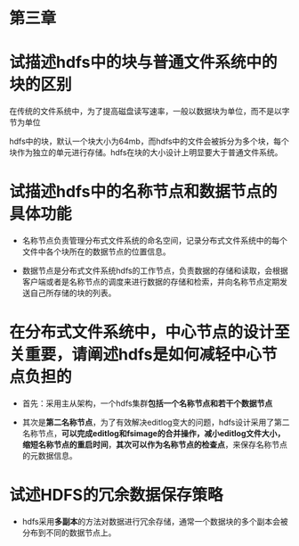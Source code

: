 # 第三章

# 试描述hdfs中的块与普通文件系统中的块的区别
在传统的文件系统中，为了提高磁盘读写速率，一般以数据块为单位，而不是以字节为单位

hdfs中的块，默认一个块大小为64mb，而hdfs中的文件会被拆分为多个块，每个块作为独立的单元进行存储。hdfs在块的大小设计上明显要大于普通文件系统。

# 试描述hdfs中的名称节点和数据节点的具体功能

* 名称节点负责管理分布式文件系统的命名空间，记录分布式文件系统中的每个文件中各个块所在的数据节点的位置信息。

* 数据节点是分布式文件系统hdfs的工作节点，负责数据的存储和读取，会根据客户端或者是名称节点的调度来进行数据的存储和检索，并向名称节点定期发送自己所存储的块的列表。

# 在分布式文件系统中，中心节点的设计至关重要，请阐述hdfs是如何减轻中心节点负担的
* 首先：采用主从架构，一个hdfs集群**包括一个名称节点和若干个数据节点**

* 其次是**第二名称节点**，为了有效解决editlog变大的问题，hdfs设计采用了第二名称节点，**可以完成editlog和fsimage的合并操作，减小editlog文件大小，缩短名称节点的重启时间**，**其次可以作为名称节点的检查点**，来保存名称节点的元数据信息。

# 试述HDFS的冗余数据保存策略
* hdfs采用**多副本**的方法对数据进行冗余存储，通常一个数据块的多个副本会被分布到不同的数据节点上。
